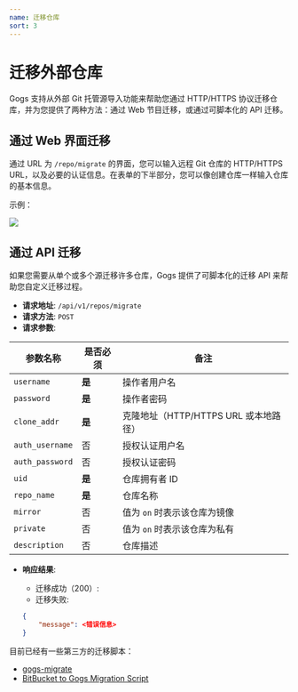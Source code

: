 ```yaml
---
name: 迁移仓库
sort: 3
---
```


# 迁移外部仓库

Gogs 支持从外部 Git 托管源导入功能来帮助您通过 HTTP/HTTPS 协议迁移仓库，并为您提供了两种方法：通过 Web 节目迁移，或通过可脚本化的 API 迁移。

## 通过 Web 界面迁移

通过 URL 为 `/repo/migrate` 的界面，您可以输入远程 Git 仓库的 HTTP/HTTPS URL，以及必要的认证信息。在表单的下半部分，您可以像创建仓库一样输入仓库的基本信息。

示例：

![](/docs/images/migrate_repo.png)

## 通过 API 迁移

如果您需要从单个或多个源迁移许多仓库，Gogs 提供了可脚本化的迁移 API 来帮助您自定义迁移过程。

- **请求地址**: `/api/v1/repos/migrate`
- **请求方法**: `POST`
- **请求参数**:

|参数名称|是否必须|备注|
|---------|--------|----|
|`username`|**是**|操作者用户名|
|`password`|**是**|操作者密码|
|`clone_addr`|**是**|克隆地址（HTTP/HTTPS URL 或本地路径）|
|`auth_username`|否|授权认证用户名|
|`auth_password`|否|授权认证密码|
|`uid`|**是**|仓库拥有者 ID|
|`repo_name`|**是**|仓库名称|
|`mirror`|否|值为 `on` 时表示该仓库为镜像|
|`private`|否|值为 `on` 时表示该仓库为私有|
|`description`|否|仓库描述|

- **响应结果**:
	- 迁移成功（200）:
	- 迁移失败:

	```json
	{
		"message": <错误信息>
	}
	```

目前已经有一些第三方的迁移脚本：

- [gogs-migrate](https://github.com/valeriangalliat/gogs-migrate)
- [BitBucket to Gogs Migration Script](https://github.com/girvo/bitbucket-to-gogs-migrator)